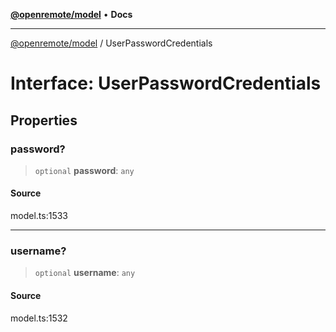 [**@openremote/model**](../README.md) • **Docs**

***

[@openremote/model](../globals.md) / UserPasswordCredentials

# Interface: UserPasswordCredentials

## Properties

### password?

> `optional` **password**: `any`

#### Source

model.ts:1533

***

### username?

> `optional` **username**: `any`

#### Source

model.ts:1532
